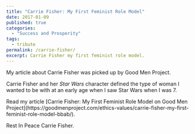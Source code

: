 ```yaml
---
title: "Carrie Fisher: My First Feminist Role Model"
date: 2017-01-09
published: true
categories:
  - "Success and Prosperity"
tags:
  - tribute
permalink: /carrie-fisher/
excerpt: Carrie Fisher my first feminist role model.
---
```

My article about Carrie Fisher was picked up by Good Men Project.

Carrie Fisher and her *Star Wars* character defined the type of woman I wanted to be with at an early age when I saw Star Wars when I was 7.

<p>Read my article [Carrie Fisher: My First Feminist Role Model on Good Men Project](https://goodmenproject.com/ethics-values/carrie-fisher-my-first-feminist-role-model-bbab/).

Rest In Peace Carrie Fisher.